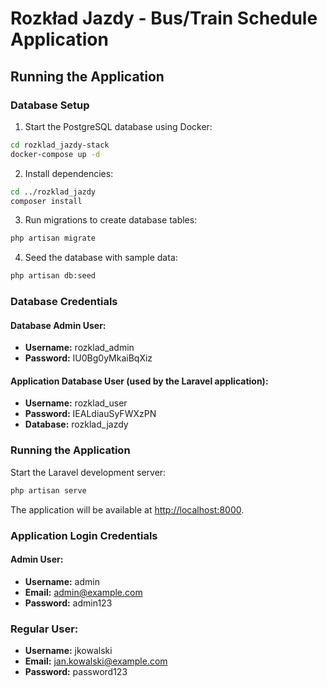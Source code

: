 # Rozkład Jazdy - Bus/Train Schedule Application

## Running the Application

### Database Setup


1. Start the PostgreSQL database using Docker:

```bash
cd rozklad_jazdy-stack
docker-compose up -d
```

2. Install dependencies:

```bash
cd ../rozklad_jazdy
composer install
```

3. Run migrations to create database tables:

```bash
php artisan migrate
```

4. Seed the database with sample data:

```bash
php artisan db:seed
```

### Database Credentials

#### Database Admin User:
- **Username:** rozklad_admin
- **Password:** IU0Bg0yMkaiBqXiz

#### Application Database User (used by the Laravel application):
- **Username:** rozklad_user
- **Password:** IEALdiauSyFWXzPN
- **Database:** rozklad_jazdy

### Running the Application

Start the Laravel development server:

```bash
php artisan serve
```

The application will be available at [http://localhost:8000](http://localhost:8000).

### Application Login Credentials

#### Admin User:
- **Username:** admin
- **Email:** admin@example.com
- **Password:** admin123

### Regular User:
- **Username:** jkowalski
- **Email:** jan.kowalski@example.com
- **Password:** password123
